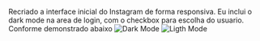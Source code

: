 Recriado a interface inicial do Instagram de forma responsiva.
Eu inclui o dark mode na area de login, com o checkbox para escolha do usuario.
Conforme demonstrado abaixo
<img src="./darkmode.jpg" alt="Dark Mode">
<img src= "./lightmode.jpg" alt="Ligth Mode">